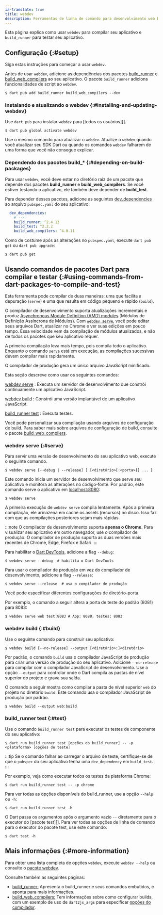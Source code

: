 ```yaml
---
ia-translate: true
title: webdev
description: Ferramentas de linha de comando para desenvolvimento web Dart.
---
```


Esta página explica como usar `webdev` para compilar seu aplicativo e
`build_runner` para testar seu aplicativo.

## Configuração {:#setup}

Siga estas instruções para começar a usar `webdev`.

Antes de usar `webdev`, adicione as dependências dos pacotes [build_runner][] e
[build_web_compilers][] ao seu aplicativo. O pacote `build_runner`
adiciona funcionalidades de script ao `webdev`.

```console
$ dart pub add build_runner build_web_compilers --dev
```

### Instalando e atualizando o webdev {:#installing-and-updating-webdev}

Use `dart pub` para instalar `webdev` para [todos os usuários][].

```console
$ dart pub global activate webdev
```

Use o mesmo comando para atualizar o `webdev`.
Atualize o `webdev` quando você atualizar seu SDK Dart ou quando os comandos `webdev` falharem de uma forma que você não consegue explicar.

[all users]: /tools/pub/cmd/pub-global


### Dependendo dos pacotes build_* {:#depending-on-build-packages}

Para usar `webdev`, você deve estar no diretório raiz de um pacote que
depende dos pacotes **build_runner** e **build_web_compilers**.
Se você estiver testando o aplicativo, ele também deve depender de **build_test**.

Para depender desses pacotes, adicione as seguintes [dev_dependencies][] ao
arquivo `pubspec.yaml` do seu aplicativo:

```yaml
  dev_dependencies:
    # ···
    build_runner: ^2.4.13
    build_test: ^2.2.2
    build_web_compilers: ^4.0.11
```

Como de costume após as alterações no `pubspec.yaml`, execute `dart pub get` ou
`dart pub upgrade`:

```console
$ dart pub get
```

## Usando comandos de pacotes Dart para compilar e testar {:#using-commands-from-dart-packages-to-compile-and-test}

Esta ferramenta pode compilar de duas maneiras: uma que facilita a depuração
(`serve`) e uma que resulta em código pequeno e rápido (`build`).

O compilador de desenvolvimento suporta atualizações incrementais e produz
[Asynchronous Module Definition (AMD) modules](https://github.com/amdjs/amdjs-api/blob/master/AMD.md#amd) (Módulos de Definição Assíncrona de Módulos).
Com [`webdev serve`](#serve), você pode editar seus arquivos Dart, atualizar no
Chrome e ver suas edições em pouco tempo. Essa velocidade vem da
compilação de módulos atualizados, e não de todos os pacotes que seu aplicativo requer.

A primeira compilação leva mais tempo, pois compila todo o aplicativo.
Enquanto o comando [`serve`](#serve) está em execução, as compilações
sucessivas devem compilar mais rapidamente.

O compilador de produção gera um único arquivo JavaScript minificado.

Esta seção descreve como usar os seguintes comandos:

[webdev serve](#serve)
: Executa um servidor de desenvolvimento que constrói continuamente um aplicativo JavaScript.

[webdev build](#build)
: Constrói uma versão implantável de um aplicativo JavaScript.

[build_runner test](#test)
: Executa testes.

Você pode personalizar sua compilação usando arquivos de configuração de build.
Para saber mais sobre arquivos de configuração de build, consulte o
pacote [build_web_compilers][].

### webdev serve {:#serve}

Para servir uma versão de desenvolvimento do seu aplicativo web, execute o seguinte
comando.

```plaintext
$ webdev serve [--debug | --release] [ [<diretório>[:<porta>]] ... ]
```

Este comando inicia um servidor de desenvolvimento que serve seu aplicativo e
monitora as alterações no código-fonte. Por padrão, este comando serve o
aplicativo em [localhost:8080](localhost:8080):

```console
$ webdev serve
```

A primeira execução de `webdev serve` compila lentamente. Após a primeira compilação, ele armazena em cache
os assets (recursos) no disco. Isso faz com que as compilações posteriores sejam mais rápidas.

:::note
O compilador de desenvolvimento suporta **apenas o Chrome.**
Para visualizar seu aplicativo em outro navegador,
use o compilador de produção.
O compilador de produção suporta as duas versões mais recentes de Chrome,
Edge, Firefox e Safari.
:::

Para habilitar o [Dart DevTools][], adicione a flag `--debug`:

```console
$ webdev serve --debug  # habilita o Dart DevTools
```

Para usar o compilador de produção em vez do compilador de desenvolvimento, adicione a flag `--release`:

```console
$ webdev serve --release  # usa o compilador de produção
```

Você pode especificar diferentes configurações de diretório-porta.

Por exemplo, o comando a seguir altera a porta de teste do
padrão (8081) para 8083:

```console
$ webdev serve web test:8083 # App: 8080; testes: 8083
```

### webdev build {:#build}

Use o seguinte comando para construir seu aplicativo:

```plaintext
$ webdev build [--no-release] --output [<diretório>:]<diretório>
```

Por padrão, o comando `build` usa o compilador JavaScript de produção para criar uma versão de produção do seu aplicativo. Adicione `--no-release` para compilar com o compilador JavaScript de desenvolvimento. Use a opção `--output` para controlar onde o Dart compila as pastas de nível superior do projeto e grava sua saída.

O comando a seguir mostra como compilar a pasta de nível superior
`web` do projeto no diretório `build`. Este comando usa o
compilador JavaScript de produção por padrão.

```console
$ webdev build --output web:build
```


### build_runner test {:#test}

Use o comando `build_runner test` para executar os testes de componente do seu aplicativo:

```console
$ dart run build_runner test [opções do build_runner] -- -p <plataforma> [opções de teste]
```

:::tip
Se o comando falhar ao carregar o arquivo de teste,
certifique-se de que o `pubspec` do seu aplicativo tenha uma `dev_dependency` em `build_test`.
:::

Por exemplo, veja como executar todos os testes da plataforma Chrome:

```console
$ dart run build_runner test -- -p chrome
```

Para ver todas as opções disponíveis do build_runner, use a opção `--help` ou `-h`:

```console
$ dart run build_runner test -h
```

O Dart passa os argumentos após o argumento vazio `--` diretamente para o
executor do [pacote test][]. Para ver todas as opções de linha de comando para o
executor do pacote test, use este comando:

```console
$ dart test -h
```

## Mais informações {:#more-information}

Para obter uma lista completa de opções `webdev`, execute `webdev --help` ou consulte o
[pacote webdev][webdev].

Consulte também as seguintes páginas:

* [build_runner:][build_runner]
  Apresenta o build_runner e seus comandos embutidos,
  e aponta para mais informações.
* [build_web_compilers:][build_web_compilers]
  Tem informações sobre como configurar builds,
  com um exemplo de uso de `dart2js_args` para especificar
  [opções do compilador](/tools/dart-compile#js).

[build_runner]: /tools/build_runner
[build_web_compilers]: {{site.pub-pkg}}/build_web_compilers
[Dart DevTools]: /tools/dart-devtools
[dev_dependencies]: /tools/pub/dependencies#dev-dependencies
[test package]: {{site.pub-pkg}}/test
[webdev]: {{site.pub-pkg}}/webdev
